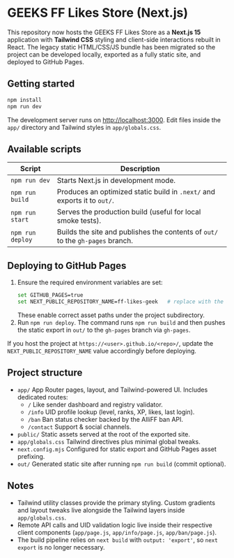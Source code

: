 # GEEKS FF Likes Store (Next.js)

This repository now hosts the GEEKS FF Likes Store as a **Next.js 15** application with **Tailwind CSS** styling and client-side interactions rebuilt in React. The legacy static HTML/CSS/JS bundle has been migrated so the project can be developed locally, exported as a fully static site, and deployed to GitHub Pages.

## Getting started

```bash
npm install
npm run dev
```

The development server runs on [http://localhost:3000](http://localhost:3000). Edit files inside the `app/` directory and Tailwind styles in `app/globals.css`.

## Available scripts

| Script          | Description                                                                 |
|-----------------|-----------------------------------------------------------------------------|
| `npm run dev`   | Starts Next.js in development mode.                                         |
| `npm run build` | Produces an optimized static build in `.next/` and exports it to `out/`.    |
| `npm run start` | Serves the production build (useful for local smoke tests).                 |
| `npm run deploy`| Builds the site and publishes the contents of `out/` to the `gh-pages` branch. |

## Deploying to GitHub Pages

1. Ensure the required environment variables are set:
   ```bash
   set GITHUB_PAGES=true
   set NEXT_PUBLIC_REPOSITORY_NAME=ff-likes-geek   # replace with the actual repository name
   ```
   These enable correct asset paths under the project subdirectory.
2. Run `npm run deploy`. The command runs `npm run build` and then pushes the static export in `out/` to the `gh-pages` branch via `gh-pages`.

If you host the project at `https://<user>.github.io/<repo>/`, update the `NEXT_PUBLIC_REPOSITORY_NAME` value accordingly before deploying.

## Project structure

- `app/`   App Router pages, layout, and Tailwind-powered UI. Includes dedicated routes:
  - `/`   Like sender dashboard and registry validator.
  - `/info`   UID profile lookup (level, ranks, XP, likes, last login).
  - `/ban`   Ban status checker backed by the AlliFF ban API.
  - `/contact`   Support & social channels.
- `public/`   Static assets served at the root of the exported site.
- `app/globals.css`   Tailwind directives plus minimal global tweaks.
- `next.config.mjs`   Configured for static export and GitHub Pages asset prefixing.
- `out/`   Generated static site after running `npm run build` (commit optional).

## Notes

- Tailwind utility classes provide the primary styling. Custom gradients and layout tweaks live alongside the Tailwind layers inside `app/globals.css`.
- Remote API calls and UID validation logic live inside their respective client components (`app/page.js`, `app/info/page.js`, `app/ban/page.js`).
- The build pipeline relies on `next build` with `output: 'export'`, so `next export` is no longer necessary.
